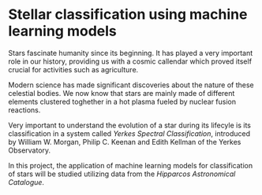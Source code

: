 # Stellar classification using machine learning models

Stars fascinate humanity since its beginning. It has played a very important role in our history, providing us with a cosmic callendar which proved itself crucial for activities such as agriculture.

Modern science has made significant discoveries about the nature of these celestial bodies. We now know that stars are mainly made of different elements clustered toghether in a hot plasma fueled by nuclear fusion reactions.

Very important to understand the evolution of a star during its lifecyle is its classification in a system called *Yerkes Spectral Classification*, introduced by William W. Morgan, Philip C. Keenan and Edith Kellman of the Yerkes Observatory.

In this project, the application of machine learning models for classification of stars will be studied utilizing data from the *Hipparcos Astronomical Catalogue*.